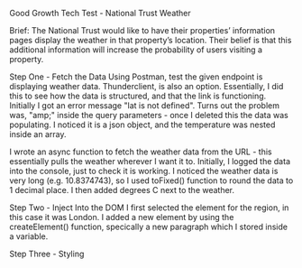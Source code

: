 Good Growth Tech Test - National Trust Weather

Brief:
The National Trust would like to have their properties’ information pages display the weather in
that property’s location. Their belief is that this additional information will increase the probability of users
visiting a property.

Step One - Fetch the Data
Using Postman, test the given endpoint is displaying weather data. Thunderclient, is also an option. Essentially, I did this to see how the data is structured, and that the link is functioning. Initially I got an error message "lat is not defined". Turns out the problem was, "amp;" inside the query parameters - once I deleted this the data was populating. I noticed it is a json object, and the temperature was nested inside an array.

I wrote an async function to fetch the weather data from the URL - this essentially pulls the weather wherever I want it to. Initially, I logged the data into the console, just to check it is working. I noticed the weather data is very long (e.g. 10.8374743), so I used toFixed() function to round the data to 1 decimal place. I then added degrees C next to the weather.

Step Two - Inject Into the DOM
I first selected the element for the region, in this case it was London. I added a new element by using the createElement() function, specically a new paragraph which I stored inside a variable.

Step Three - Styling
